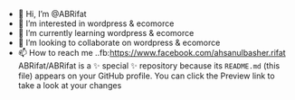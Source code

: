 - 👋 Hi, I’m @ABRifat
- 👀 I’m interested in wordpress & ecomorce
- 🌱 I’m currently learning wordpress & ecomorce
- 💞️ I’m looking to collaborate on wordpress & ecomorce
- 📫 How to reach me ..fb:https://www.facebook.com/ahsanulbasher.rifat
ABRifat/ABRifat is a ✨ special ✨ repository because its `README.md` (this file) appears on your GitHub profile.
You can click the Preview link to take a look at your changes

